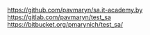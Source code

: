 https://github.com/pavmaryn/sa.it-academy.by
https://gitlab.com/pavmaryn/test_sa
https://bitbucket.org/pmarynich/test_sa/
